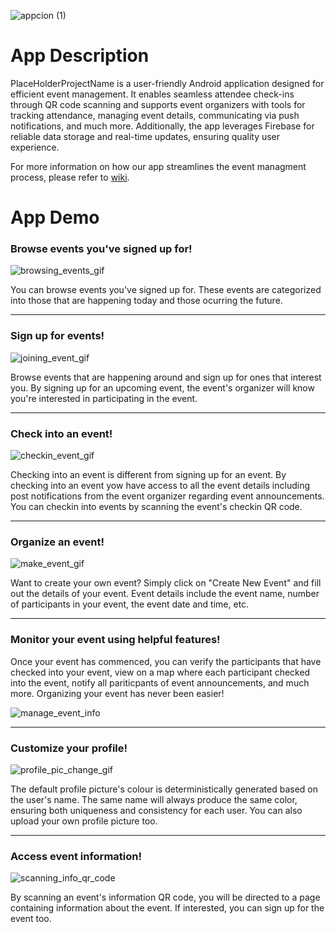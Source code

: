 ![appcion (1)](https://github.com/CMPUT301W24T05/PlaceHolderProjectName/assets/132036962/b677a8cd-ac2d-4bb3-9897-e9e8e2760535)



# App Description

PlaceHolderProjectName is a user-friendly Android application designed for efficient event management. It enables seamless attendee check-ins through QR code scanning and supports event organizers with tools for tracking attendance, managing event details, communicating via push notifications, and much more. Additionally, the app leverages Firebase for reliable data storage and real-time updates, ensuring quality user experience.

For more information on how our app streamlines the event managment process, please refer to [wiki](https://github.com/CMPUT301W24T05/PlaceHolderProjectName/wiki).

# App Demo

### Browse events you've signed up for!

![browsing_events_gif](https://github.com/user-attachments/assets/531f32f4-bdf9-4af1-8aa3-fc1a5ad3b0d4)

You can browse events you've signed up for. These events are categorized into those that are happening today and those ocurring the future.

---

### Sign up for events!

![joining_event_gif](https://github.com/user-attachments/assets/91883122-6f0a-4215-90ee-d9b176ddef9e)

Browse events that are happening around and sign up for ones that interest you. By signing up for an upcoming event, the event's organizer will know you're interested in participating in the event.


---

### Check into an event!


![checkin_event_gif](https://github.com/user-attachments/assets/33d27029-3598-43b7-af5f-73c30e380b8a)

Checking into an event is different from signing up for an event. By checking into an event yow have access to all the event details including post notifications from the event organizer regarding event announcements. You can checkin into events by scanning the event's checkin QR code.

---

### Organize an event!

![make_event_gif](https://github.com/user-attachments/assets/fb0352c6-f6c9-4469-a32c-1eb08544fbf4)

Want to create your own event? Simply click on "Create New Event" and fill out the details of your event. Event details include the event name, number of participants in your event, the event date and time, etc. 

---
### Monitor your event using helpful features!

Once your event has commenced, you can verify the participants that have checked into your event, view on a map where each participant checked into the event, notify all pariticpants of event announcements, and much more. Organizing your event has never been easier! 

![manage_event_info](https://github.com/user-attachments/assets/ba098c0a-3998-44c4-b291-744df926e106)



---

### Customize your profile!

![profile_pic_change_gif](https://github.com/user-attachments/assets/9fc39830-0735-423b-9f89-f1d41864a657)

The default profile picture's colour is deterministically generated based on the user's name. The same name will always produce the same color, ensuring both uniqueness and consistency for each user. You can also upload your own profile picture too.

---

### Access event information!

![scanning_info_qr_code](https://github.com/user-attachments/assets/8e69217f-4862-4f3f-910b-9ba1084cfa14)

By scanning an event's information QR code, you will be directed to a page containing information about the event. If interested, you can sign up for the event too.




